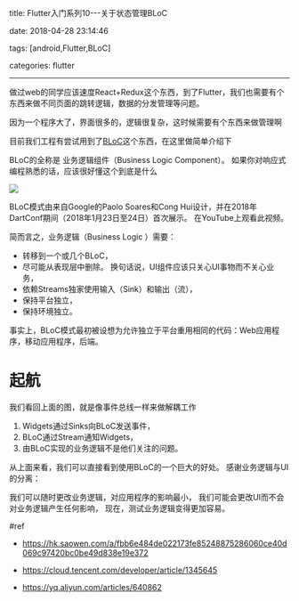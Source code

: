 title: Flutter入门系列10---关于状态管理BLoC

date: 2018-04-28 23:14:46

tags: [android,Flutter,BLoC]

categories: flutter

------------------------------------------


做过web的同学应该速度React+Redux这个东西，到了Flutter，我们也需要有个东西来做不同页面的跳转逻辑，数据的分发管理等问题。

因为一个程序大了，界面很多的，逻辑很复杂，这时候需要有个东西来做管理啊

目前我们工程有尝试用到了[BLoC](https://hk.saowen.com/a/fbb6e484de022173fe85248875286060ce40d069c97420bc0be49d838e19e372)这个东西，在这里做简单介绍下



BLoC的全称是 业务逻辑组件（Business Logic Component）。
如果你对响应式编程熟悉的话，应该很好懂这个到底是什么

![](https://i.imgur.com/xt3xilA.png)


BLoC模式由来自Google的Paolo Soares和Cong Hui设计，并在2018年DartConf期间（2018年1月23日至24日）首次展示。 在YouTube上观看此视频。

 

简而言之，业务逻辑（Business Logic ）需要：

- 转移到一个或几个BLoC，
- 尽可能从表现层中删除。 换句话说，UI组件应该只关心UI事物而不关心业务，
- 依赖Streams独家使用输入（Sink）和输出（流），
- 保持平台独立，
- 保持环境独立。

事实上，BLoC模式最初被设想为允许独立于平台重用相同的代码：Web应用程序，移动应用程序，后端。

<!--more-->

# 起航

我们看回上面的图，就是像事件总线一样来做解耦工作

1. Widgets通过Sinks向BLoC发送事件，
2. BLoC通过Stream通知Widgets，
3. 由BLoC实现的业务逻辑不是他们关注的问题。

从上面来看，我们可以直接看到使用BLoC的一个巨大的好处。
感谢业务逻辑与UI的分离：

我们可以随时更改业务逻辑，对应用程序的影响最小，
我们可能会更改UI而不会对业务逻辑产生任何影响，
现在，测试业务逻辑变得更加容易。

#ref 

- https://hk.saowen.com/a/fbb6e484de022173fe85248875286060ce40d069c97420bc0be49d838e19e372

- https://cloud.tencent.com/developer/article/1345645

- https://yq.aliyun.com/articles/640862